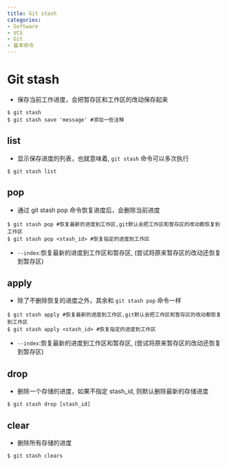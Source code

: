 ```yaml
---
title: Git stash
categories:
- Software
- VCS
- Git
- 基本命令
---
```

# Git stash

- 保存当前工作进度，会把暂存区和工作区的改动保存起来

```shell
$ git stash
$ git stash save 'message' #添加一些注释
```

##  list

- 显示保存进度的列表，也就意味着, `git stash` 命令可以多次执行

```shell
$ git stash list
```

## pop

- 通过 git stash pop 命令恢复进度后，会删除当前进度

```shell
$ git stash pop #恢复最新的进度到工作区,git默认会把工作区和暂存区的改动都恢复到工作区
$ git stash pop <stash_id> #恢复指定的进度到工作区
```

- `--index`:恢复最新的进度到工作区和暂存区, (尝试将原来暂存区的改动还恢复到暂存区)

## apply

- 除了不删除恢复的进度之外，其余和 `git stash pop` 命令一样

```shell
$ git stash apply #恢复最新的进度到工作区,git默认会把工作区和暂存区的改动都恢复到工作区
$ git stash apply <stash_id> #恢复指定的进度到工作区
```

- `--index`:恢复最新的进度到工作区和暂存区, (尝试将原来暂存区的改动还恢复到暂存区)

## drop

- 删除一个存储的进度，如果不指定 stash_id, 则默认删除最新的存储进度

```shell
$ git stash drop [stash_id]
```

## clear

- 删除所有存储的进度

```shell
$ git stash clears
```

